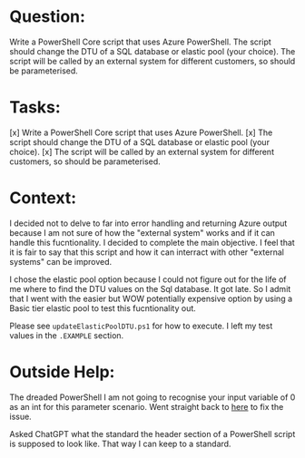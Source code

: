 # Question:
Write a PowerShell Core script that uses Azure PowerShell. The script should change the DTU of a SQL database or elastic pool (your choice). The script will be called by an external system for different customers, so should be parameterised.

# Tasks:
[x] Write a PowerShell Core script that uses Azure PowerShell.
[x] The script should change the DTU of a SQL database or elastic pool (your choice).
[x] The script will be called by an external system for different customers, so should be parameterised.

# Context:
I decided not to delve to far into error handling and returning Azure output because I am not sure of how the "external system" works and if it can handle this fucntionality. I decided to complete the main objective. I feel that it is fair to say that this script and how it can interract with other "external systems" can be improved.

I chose the elastic pool option because I could not figure out for the life of me where to find the DTU values on the Sql database. It got late. So I admit that I went with the easier but WOW potentially expensive option by using a Basic tier elastic pool to test this fucntionality out.  


Please see `updateElasticPoolDTU.ps1` for how to execute. I left my test values in the `.EXAMPLE` section.

# Outside Help:
The dreaded PowerShell I am not going to recognise your input variable of 0 as an int for this parameter scenario.
Went straight back to [here](https://stackoverflow.com/questions/30007013/0-not-an-int-in-powershell) to fix the issue.

Asked ChatGPT what the standard the header section of a PowerShell script is supposed to look like. That way I can keep to a standard.   
